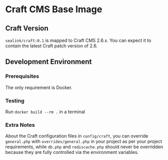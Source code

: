 # Craft CMS Base Image

## Craft Version

`sealink/craft:0.1` is mapped to Craft CMS 2.6.x.  You can expect it to contain
the latest Craft patch version of 2.6.

## Development Environment

### Prerequisites

The only requirement is Docker.

### Testing

Run `docker build --rm .` in a terminal

### Extra Notes

About the Craft configuration files in `config/craft`, you can override
`general.php` with `overrides/general.php` in your project as per your project
requirements, while `db.php` and `rediscache.php` should never be overridden
because they are fully controlled via the environment variables.
